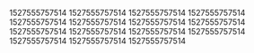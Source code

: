 1527555757514
1527555757514
1527555757514
1527555757514
1527555757514
1527555757514
1527555757514
1527555757514
1527555757514
1527555757514
1527555757514
1527555757514
1527555757514
1527555757514
1527555757514